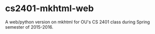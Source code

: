 # cs2401-mkhtml-web
A web/python version on mkhtml for OU's CS 2401 class during Spring semester of 2015-2016.